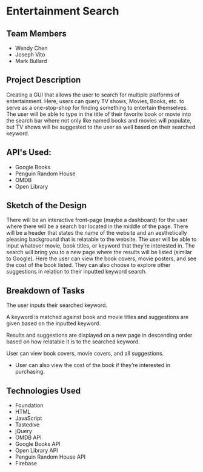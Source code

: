# Entertainment Search

## Team Members

- Wendy Chen
- Joseph Vito
- Mark Bullard

## Project Description

Creating a GUI that allows the user to search for multiple platforms of entertainment. Here, users can query TV shows, Movies, Books, etc. to serve as a one-stop-shop for finding something to entertain themselves. The user will be able to type in the title of their favorite book or movie into the search bar where not only like named books and movies will populate, but TV shows will be suggested to the user as well based on their searched keyword.

## API's Used:

- Google Books
- Penguin Random House
- OMDB
- Open Library

## Sketch of the Design

There will be an interactive front-page (maybe a dashboard) for the user where there will be a search bar located in the middle of the page. There will be a header that states the name of the website and an aesthetically pleasing background that is relatable to the website. The user will be able to input whatever movie, book titles, or keyword that they’re interested in. The search will bring you to a new page where the results will be listed (similar to Google). Here the user can view the book covers, movie posters, and see the cost of the book listed. They can also choose to explore other suggestions in relation to their inputted keyword search.

## Breakdown of Tasks

The user inputs their searched keyword.

A keyword is matched against book and movie titles and suggestions are given based on the inputted keyword.

Results and suggestions are displayed on a new page in descending order based on how relatable it is to the searched keyword.

User can view book covers, movie covers, and all suggestions.

- User can also view the cost of the book if they’re interested in purchasing.

## Technologies Used

- Foundation
- HTML
- JavaScript
- Tastedive
- jQuery
- OMDB API
- Google Books API
- Open Library API
- Penguin Random House API
- Firebase
